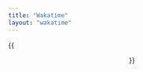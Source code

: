 ```yaml
---
title: "Wakatime"
layout: "wakatime"
---
```


{{<figure src="https://wakatime.com/share/@6c514f80-f8a5-4502-b9b5-17c12298da01/0d9d8ee0-fe31-468f-9734-ffe5e3ef90c4.svg" caption="Wakatime stats" align="center">}}